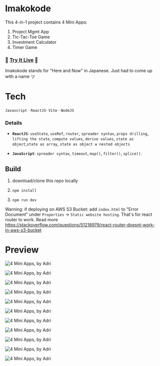 # Imakokode

This 4-in-1 project contains 4 Mini Apps:

1.  Project Mgmt App
2.  Tic-Tac-Toe Game
3.  Investment Calculator
4.  Timer Game

### 🚀 [Try It Live](http://imakokode.s3-website.eu-north-1.amazonaws.com/) 🚀

Imakokode stands for "Here and Now" in Japanese. Just had to come up with a name ツ

# Tech

`Javascript` · `ReactJS`· `Vite` · `NodeJS`

### Details

- **`ReactJS`**: `useState`, `useRef`, `router`, `spreader syntax`, `props drilling`, `lifting the state`, `compute values`, `derive values`, `state as object`,`state as array`, `state as object w nested objects`

- **`JavaScript`**: `spreader syntax`, `timeout`, `map()`, `filter()`, `splice()`.

## Build

1. download/clone this repo locally

2. `npm install`

3. `npm run dev`

Warning: if deploying on AWS S3 Bucket: add `index.html` to "Error Document" under `Properties` -> `Static website hosting`. That's for react router to work. Read more https://stackoverflow.com/questions/51218979/react-router-doesnt-work-in-aws-s3-bucket

# Preview

![4 Mini Apps, by Adri](public/img-screenshots/lowres_Screenshot%202025-05-06%20at%2016.32.39.png)

![4 Mini Apps, by Adri](public/img-screenshots/lowres_Screenshot%202025-05-06%20at%2016.33.51.png)

![4 Mini Apps, by Adri](public/img-screenshots/lowres_Screenshot%202025-05-06%20at%2016.34.26.png)

![4 Mini Apps, by Adri](public/img-screenshots/lowres_Screenshot%202025-05-06%20at%2016.34.46.png)

![4 Mini Apps, by Adri](public/img-screenshots/lowres_Screenshot%202025-05-06%20at%2016.35.02.png)

![4 Mini Apps, by Adri](public/img-screenshots/lowres_Screenshot%202025-05-06%20at%2016.35.17.png)

![4 Mini Apps, by Adri](public/img-screenshots/lowres_Screenshot%202025-05-06%20at%2016.35.29.png)

![4 Mini Apps, by Adri](public/img-screenshots/lowres_Screenshot%202025-05-06%20at%2016.35.35.png)

![4 Mini Apps, by Adri](public/img-screenshots/lowres_Screenshot%202025-05-06%20at%2016.36.12.png)

![4 Mini Apps, by Adri](public/img-screenshots/lowres_Screenshot%202025-05-06%20at%2016.36.28.png)

![4 Mini Apps, by Adri](public/img-screenshots/lowres_Screenshot%202025-05-06%20at%2016.39.10.png)
